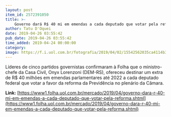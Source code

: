 ```yaml
---
layout: post
item_id: 2572391050
title: >-
    Governo dará R$ 40 mi em emendas a cada deputado que votar pela reforma
author: Tatu D'Oquei
date: 2019-04-26 03:55:42
pub_date: 2019-04-26 03:55:42
time_added: 2019-04-24 00:00:00
category: 
image: https://f.i.uol.com.br/fotografia/2019/04/02/15542562035ca4114b34c74_1554256203_3x2_rt.jpg
---
```


Líderes de cinco partidos governistas confirmaram à Folha que o ministro-chefe da Casa Civil, Onyx Lorenzoni (DEM-RS), ofereceu destinar um extra de R$ 40 milhões em emendas parlamentares até 2022 a cada deputado federal que votar a favor da reforma da Previdência no plenário da Câmara.

**Link:** [https://www1.folha.uol.com.br/mercado/2019/04/governo-dara-r-40-mi-em-emendas-a-cada-deputado-que-votar-pela-reforma.shtml](https://www1.folha.uol.com.br/mercado/2019/04/governo-dara-r-40-mi-em-emendas-a-cada-deputado-que-votar-pela-reforma.shtml)

